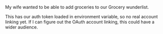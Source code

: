 My wife wanted to be able to add groceries to our Grocery wunderlist.

This has our auth token loaded in environment variable, so no real account 
linking yet. If I can figure out the OAuth account linking, this could
have a wider audience. 